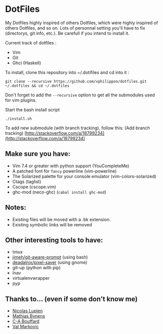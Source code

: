 DotFiles
========

My Dotfiles highly inspired of others Dotfiles, which were highly inspired of others Dotfiles, and so on.
Lots of personnal setting you'll have to fix (directorys, git info, etc.).
Be carefull if you intend to install it.

Current track of dotfiles :
* Vim
* Git
* Ghci (Haskell)


To install, clone this repository into ~/.dotifiles and cd into it :

    git clone --recursive https://github.com/vphilippon/dotfiles.git ~/.dotfiles && cd ~/.dotfiles

Don't forget to add the `--recursive` option to get all the submodules used for vim plugins.

Start the bash install script

    ./install.sh

To add new submodule (with branch tracking), follow this: (Add branch tracking)
  [http://stackoverflow.com/a/18799234](http://stackoverflow.com/a/18799234)

Make sure you have:
-------------------
* Vim 7.4 or greater with python support (YouCompleteMe)
* A patched font for `fancy` powerline (vim-powerline)
* The Solarized palette for your console emulator (vim-colors-solarized)
* Ctags (taglist)
* Cscope (cscope.vim)
* ghc-mod (neco-ghc) (`cabal install ghc-mod`)

Notes:
-----
* Existing files will be moved with a .bk extension.
* Existing symbolic links will be removed

Other interesting tools to have:
--------------------------------
* tmux
* [jimeh/git-aware-prompt](https://github.com/jimeh/git-aware-prompt) (using bash)
* [deadalnix/pixel-saver](https://github.com/deadalnix/pixel-saver) (using gnome)
* git-up (python with pip)
* lnav
* virtualenvwrapper
* pyp

## Thanks to… (even if some don't know me)

* [Nicolas Lupien](https://github.com/niclupien)
* [Mathias Bynens](https://github.com/mathiasbynens)
* [C-A Bouffard](https://github.com/cabouffard)
* [Val Markovic](https://github.com/Valloric)
